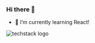 ### Hi there 👋

- 🌱 I’m currently learning React!

![techstack logo](https://readme-components.vercel.app/api?component=logo&logo=react&text=true&animation=spin)

<!--
**eusebiedev/eusebiedev** is a ✨ _special_ ✨ repository because its `README.md` (this file) appears on your GitHub profile.

Here are some ideas to get you started:

- 🌱 I’m currently learning React...
- 👯 I’m looking to collaborate on ...
- 🤔 I’m looking for help with ...
- 💬 Ask me about ...
- 📫 How to reach me: ...
- 😄 Pronouns: ...
- ⚡ Fun fact: ...
-->
